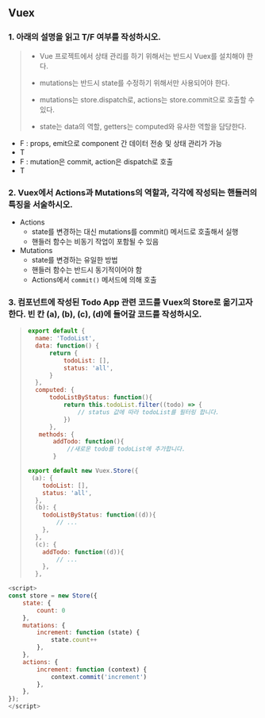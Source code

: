 ## Vuex

### 1. 아래의 설명을 읽고 T/F 여부를 작성하시오.

> - Vue 프로젝트에서 상태 관리를 하기 위해서는 반드시 Vuex를 설치해야 한다.
>
> - mutations는 반드시 state를 수정하기 위해서만 사용되어야 한다.
> - mutations는 store.dispatch로, actions는 store.commit으로 호출할 수 있다.
> - state는 data의 역할, getters는 computed와 유사한 역할을 담당한다.

- F : props, emit으로 component 간 데이터 전송 및 상태 관리가 가능
- T
- F : mutation은 commit, action은 dispatch로 호출
- T



### 2. Vuex에서 Actions과 Mutations의 역할과, 각각에 작성되는 핸들러의 특징을 서술하시오.

- Actions
  - state를 변경하는 대신 mutations를 commit() 메서드로 호출해서 실행
  - 핸들러 함수는 비동기 작업이 포함될 수 있음
- Mutations
  - state를 변경하는 유일한 방법
  - 핸들러 함수는 반드시 동기적이어야 함
  - Actions에서 `commit()` 메서드에 의해 호출



### 3. 컴포넌트에 작성된 Todo App 관련 코드를 Vuex의 Store로 옮기고자 한다. 빈 칸 (a), (b), (c), (d)에 들어갈 코드를 작성하시오.

> ```javascript
> export default {
>   name: 'TodoList',
>   data: function() {
>       return {
>           todoList: [],
>           status: 'all',
>       }
>   },
>   computed: {
>       todoListByStatus: function(){
>           return this.todoList.filter((todo) => {
>               // status 값에 따라 todoList를 필터링 합니다.
>           })
>       },
>    methods: {
>        addTodo: function(){
>            //새로운 todo를 todoList에 추가합니다.
>        }
> ```
>
> ```javascript
> export default new Vuex.Store({
>  (a): {
>     todoList: [],
>     status: 'all',
>   },
>   (b): {
>     todoListByStatus: function((d)){
>         // ...
>     },
>   },
>   (c): {
>     addTodo: function((d)){
>         // ...
>     },
>   },
> ```

```javascript
<script>
const store = new Store({
	state: {
		count: 0
	},
	mutations: {
		increment: function (state) {
			state.count++
		},
	},
	actions: {
		increment: function (context) {
			context.commit('increment')
		},
	},
});
</script>
```

